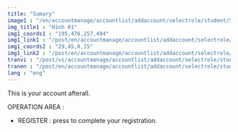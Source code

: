 ```yaml
---
title: "Sumary"
image1 : "/en/accountmanage/accountlist/addaccount/selectrole/student/Sumary.png"
img_title1 : "Hình 01"
img1_coords1 : "195,476,257,494"
img1_link1 : "/post/en/accountmanage/accountlist/addaccount/selectrole/student/sumary/step31_check/"
img1_coords2 : "29,45,0,15"
img1_link2 : "/post/en/accountmanage/accountlist/addaccount/selectrole/student/step28_infomation_student_1/"
tranvi : "/post/vi/accountmanage/accountlist/addaccount/selectrole/student/step30_sumary/"
tranen : "/post/en/accountmanage/accountlist/addaccount/selectrole/student/step30_sumary/"
lang : "eng"
---
```

This is your account afterall. 

OPERATION AREA :

- REGISTER : press to complete your registration.